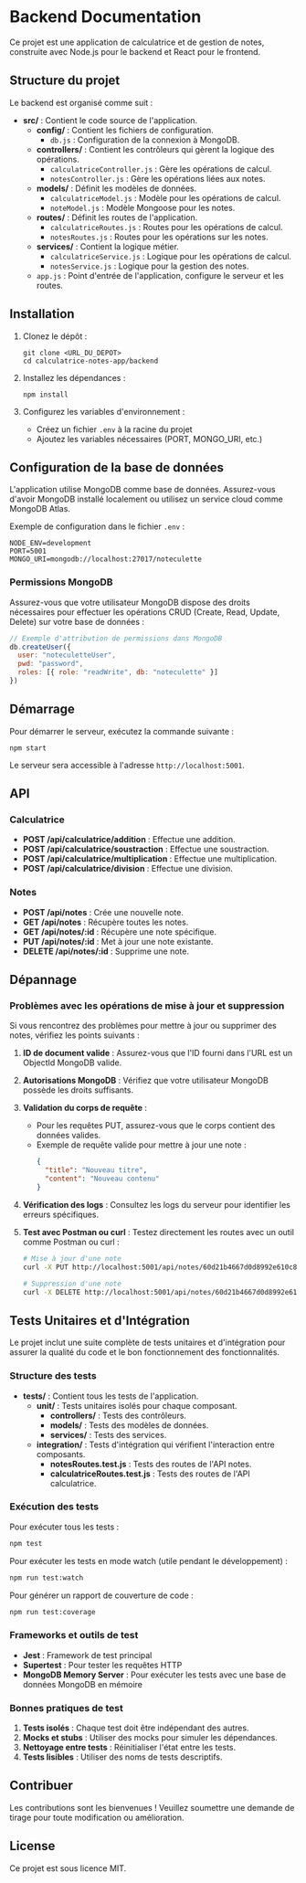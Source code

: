 # Backend Documentation

Ce projet est une application de calculatrice et de gestion de notes, construite avec Node.js pour le backend et React pour le frontend.

## Structure du projet

Le backend est organisé comme suit :

- **src/** : Contient le code source de l'application.
  - **config/** : Contient les fichiers de configuration.
    - `db.js` : Configuration de la connexion à MongoDB.
  - **controllers/** : Contient les contrôleurs qui gèrent la logique des opérations.
    - `calculatriceController.js` : Gère les opérations de calcul.
    - `notesController.js` : Gère les opérations liées aux notes.
  - **models/** : Définit les modèles de données.
    - `calculatriceModel.js` : Modèle pour les opérations de calcul.
    - `noteModel.js` : Modèle Mongoose pour les notes.
  - **routes/** : Définit les routes de l'application.
    - `calculatriceRoutes.js` : Routes pour les opérations de calcul.
    - `notesRoutes.js` : Routes pour les opérations sur les notes.
  - **services/** : Contient la logique métier.
    - `calculatriceService.js` : Logique pour les opérations de calcul.
    - `notesService.js` : Logique pour la gestion des notes.
  - `app.js` : Point d'entrée de l'application, configure le serveur et les routes.

## Installation

1. Clonez le dépôt :
   ```
   git clone <URL_DU_DEPOT>
   cd calculatrice-notes-app/backend
   ```

2. Installez les dépendances :
   ```
   npm install
   ```

3. Configurez les variables d'environnement :
   - Créez un fichier `.env` à la racine du projet
   - Ajoutez les variables nécessaires (PORT, MONGO_URI, etc.)

## Configuration de la base de données

L'application utilise MongoDB comme base de données. Assurez-vous d'avoir MongoDB installé localement ou utilisez un service cloud comme MongoDB Atlas.

Exemple de configuration dans le fichier `.env` :
```
NODE_ENV=development
PORT=5001
MONGO_URI=mongodb://localhost:27017/noteculette
```

### Permissions MongoDB

Assurez-vous que votre utilisateur MongoDB dispose des droits nécessaires pour effectuer les opérations CRUD (Create, Read, Update, Delete) sur votre base de données :

```javascript
// Exemple d'attribution de permissions dans MongoDB
db.createUser({
  user: "noteculetteUser",
  pwd: "password",
  roles: [{ role: "readWrite", db: "noteculette" }]
})
```

## Démarrage

Pour démarrer le serveur, exécutez la commande suivante :
```
npm start
```

Le serveur sera accessible à l'adresse `http://localhost:5001`.

## API

### Calculatrice

- **POST /api/calculatrice/addition** : Effectue une addition.
- **POST /api/calculatrice/soustraction** : Effectue une soustraction.
- **POST /api/calculatrice/multiplication** : Effectue une multiplication.
- **POST /api/calculatrice/division** : Effectue une division.

### Notes

- **POST /api/notes** : Crée une nouvelle note.
- **GET /api/notes** : Récupère toutes les notes.
- **GET /api/notes/:id** : Récupère une note spécifique.
- **PUT /api/notes/:id** : Met à jour une note existante.
- **DELETE /api/notes/:id** : Supprime une note.

## Dépannage

### Problèmes avec les opérations de mise à jour et suppression

Si vous rencontrez des problèmes pour mettre à jour ou supprimer des notes, vérifiez les points suivants :

1. **ID de document valide** : Assurez-vous que l'ID fourni dans l'URL est un ObjectId MongoDB valide.

2. **Autorisations MongoDB** : Vérifiez que votre utilisateur MongoDB possède les droits suffisants.

3. **Validation du corps de requête** :
   - Pour les requêtes PUT, assurez-vous que le corps contient des données valides.
   - Exemple de requête valide pour mettre à jour une note :
     ```json
     {
       "title": "Nouveau titre",
       "content": "Nouveau contenu"
     }
     ```

4. **Vérification des logs** : Consultez les logs du serveur pour identifier les erreurs spécifiques.

5. **Test avec Postman ou curl** : Testez directement les routes avec un outil comme Postman ou curl :
   ```bash
   # Mise à jour d'une note
   curl -X PUT http://localhost:5001/api/notes/60d21b4667d0d8992e610c85 -H "Content-Type: application/json" -d '{"title": "Titre mis à jour", "content": "Contenu mis à jour"}'
   
   # Suppression d'une note
   curl -X DELETE http://localhost:5001/api/notes/60d21b4667d0d8992e610c85
   ```

## Tests Unitaires et d'Intégration

Le projet inclut une suite complète de tests unitaires et d'intégration pour assurer la qualité du code et le bon fonctionnement des fonctionnalités.

### Structure des tests

- **tests/** : Contient tous les tests de l'application.
  - **unit/** : Tests unitaires isolés pour chaque composant.
    - **controllers/** : Tests des contrôleurs.
    - **models/** : Tests des modèles de données.
    - **services/** : Tests des services.
  - **integration/** : Tests d'intégration qui vérifient l'interaction entre composants.
    - **notesRoutes.test.js** : Tests des routes de l'API notes.
    - **calculatriceRoutes.test.js** : Tests des routes de l'API calculatrice.

### Exécution des tests

Pour exécuter tous les tests :

```bash
npm test
```

Pour exécuter les tests en mode watch (utile pendant le développement) :

```bash
npm run test:watch
```

Pour générer un rapport de couverture de code :

```bash
npm run test:coverage
```

### Frameworks et outils de test

- **Jest** : Framework de test principal
- **Supertest** : Pour tester les requêtes HTTP
- **MongoDB Memory Server** : Pour exécuter les tests avec une base de données MongoDB en mémoire

### Bonnes pratiques de test

1. **Tests isolés** : Chaque test doit être indépendant des autres.
2. **Mocks et stubs** : Utiliser des mocks pour simuler les dépendances.
3. **Nettoyage entre tests** : Réinitialiser l'état entre les tests.
4. **Tests lisibles** : Utiliser des noms de tests descriptifs.

## Contribuer

Les contributions sont les bienvenues ! Veuillez soumettre une demande de tirage pour toute modification ou amélioration.

## License

Ce projet est sous licence MIT.